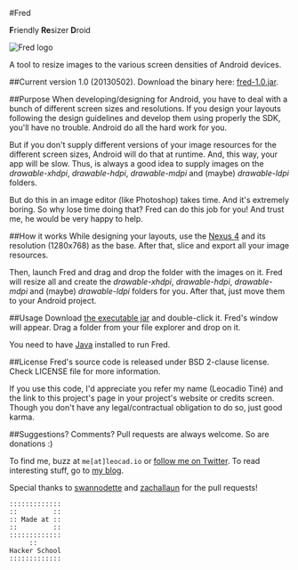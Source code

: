 #Fred

**F**riendly **Re**sizer **D**roid

![Fred logo](https://dl.dropboxusercontent.com/u/5135185/blog/fred.png)

A tool to resize images to the various screen densities of Android devices.

##Current version
1.0 (20130502). Download the binary here: [fred-1.0.jar](https://dl.dropboxusercontent.com/u/5135185/blog/fred-1.0.jar).

##Purpose
When developing/designing for Android, you have to deal with a bunch of different screen sizes and resolutions. If you design your layouts following the design guidelines and develop them using properly the SDK, you'll have no trouble. Android do all the hard work for you.

But if you don't supply different versions of your image resources for the different screen sizes, Android will do that at runtime. And, this way, your app will be slow. Thus, is always a good idea to supply images on the *drawable-xhdpi*, *drawable-hdpi*, *drawable-mdpi* and (maybe) *drawable-ldpi* folders.

But do this in an image editor (like Photoshop) takes time. And it's extremely boring. So why lose time doing that? Fred can do this job for you! And trust me, he would be very happy to help.

##How it works
While designing your layouts, use the [Nexus 4](https://www.google.com/nexus/4/) and its resolution (1280x768) as the base. After that, slice and export all your image resources.

Then, launch Fred and drag and drop the folder with the images on it. Fred will resize all and create the *drawable-xhdpi*, *drawable-hdpi*, *drawable-mdpi* and (maybe) *drawable-ldpi* folders for you. After that, just move them to your Android project.

##Usage
Download [the executable jar](https://dl.dropboxusercontent.com/u/5135185/blog/fred-1.0.jar) and double-click it. Fred's window will appear. Drag a folder from your file explorer and drop on it.

You need to have [Java](https://www.java.com/en/download/index.jsp) installed to run Fred.

##License
Fred's source code is released under BSD 2-clause license. Check LICENSE file for more information.

If you use this code, I'd appreciate you refer my name (Leocadio Tiné) and the link to this project's page in your project's website or credits screen. Though you don't have any legal/contractual obligation to do so, just good karma.

##Suggestions? Comments?
Pull requests are always welcome. So are donations :)

To find me, buzz at `me[at]leocad.io` or [follow me on Twitter](http://www.twitter.com/leocadiotine). To read interesting stuff, go to [my blog](http://blog.leocad.io).

Special thanks to [swannodette](https://github.com/swannodette) and [zachallaun](https://github.com/zachallaun) for the pull requests!

~~~~
:::::::::::::
::         ::
:: Made at ::
::         ::
:::::::::::::
     ::
Hacker School
:::::::::::::
~~~~